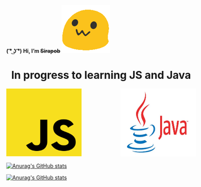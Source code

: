 **( ͡° ͜ʖ ͡°) Hi,  I’m ~~Sirapob~~**
<span> 
  <img src="image.gif">
</span>
<p></p>
<h1 align="center">In progress to learning JS and Java</h1>


<span>
<img src="JS.png" style="width:200px;height:180px;">
<img align="right"src="Java.jpg" style="width:200px;height:180px;">
</span>


[![Anurag's GitHub stats](https://github-readme-stats.vercel.app/api?username=fluffyhugger)](https://github.com/Sirapob/github-readme-stats)
  
[![Anurag's GitHub stats](https://github-readme-stats.vercel.app/api/top-langs/?username=fluffyhugger)](https://github.com/anuraghazra/github-readme-stats)
